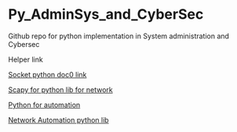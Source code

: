 # Py_AdminSys_and_CyberSec
Github repo for python implementation in System administration and Cybersec


Helper link 

[Socket python doc0 link](https://docs.python.org/3/library/socket.html)

[Scapy for python lib for network](https://scapy.readthedocs.io/)

[Python for automation](https://automatetheboringstuff.com)

[Network Automation python lib](https://ktbyers.github.io/netmiko/)